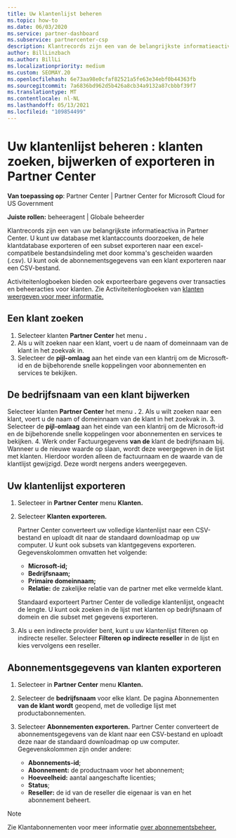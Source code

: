 ```yaml
---
title: Uw klantenlijst beheren
ms.topic: how-to
ms.date: 06/03/2020
ms.service: partner-dashboard
ms.subservice: partnercenter-csp
description: Klantrecords zijn een van de belangrijkste informatieactiva. Meer informatie over het weergeven, zoeken, bijwerken & exporteren van gegevens in Partner Center lijst met klanten.
author: BillLinzbach
ms.author: BillLi
ms.localizationpriority: medium
ms.custom: SEOMAY.20
ms.openlocfilehash: 6e73aa98e0cfaf82521a5fe63e34ebf0b44363fb
ms.sourcegitcommit: 7a6836bd962d5b426a8cb34a9132a87cbbbf39f7
ms.translationtype: MT
ms.contentlocale: nl-NL
ms.lasthandoff: 05/13/2021
ms.locfileid: "109854499"
---
```

# <a name="manage-your-customer-list---search-update-or-export-customers-in-partner-center"></a>Uw klantenlijst beheren : klanten zoeken, bijwerken of exporteren in Partner Center

**Van toepassing op**: Partner Center | Partner Center for Microsoft Cloud for US Government

**Juiste rollen:** beheeragent | Globale beheerder

Klantrecords zijn een van uw belangrijkste informatieactiva in Partner Center. U kunt uw database met klantaccounts doorzoeken, de hele klantdatabase exporteren of een subset exporteren naar een excel-compatibele bestandsindeling met door komma's gescheiden waarden (.csv). U kunt ook de abonnementsgegevens van een klant exporteren naar een CSV-bestand.

Activiteitenlogboeken bieden ook exporteerbare gegevens over transacties en beheeracties voor klanten. Zie Activiteitenlogboeken van [klanten weergeven voor meer informatie.](activity-logs.md)

## <a name="search-for-a-customer"></a>Een klant zoeken

1. Selecteer klanten **Partner Center** het menu **.**
2. Als u wilt zoeken naar een klant, voert u de naam of domeinnaam van de klant in het zoekvak in.
3. Selecteer de **pijl-omlaag** aan het einde van een klantrij om de Microsoft-id en de bijbehorende snelle koppelingen voor abonnementen en services te bekijken.

## <a name="update-a-customers-company-name"></a>De bedrijfsnaam van een klant bijwerken

Selecteer klanten **Partner Center** het menu **.**
2. Als u wilt zoeken naar een klant, voert u de naam of domeinnaam van de klant in het zoekvak in.
3. Selecteer de **pijl-omlaag** aan het einde van een klantrij om de Microsoft-id en de bijbehorende snelle koppelingen voor abonnementen en services te bekijken.
4. Werk onder Factuurgegevens **van de** klant de bedrijfsnaam bij. Wanneer u de nieuwe waarde op slaan, wordt deze weergegeven in de lijst met klanten. Hierdoor worden alleen de factuurnaam en de waarde van de klantlijst gewijzigd. Deze wordt nergens anders weergegeven.

## <a name="export-your-customer-list"></a>Uw klantenlijst exporteren

1. Selecteer in **Partner Center** menu **Klanten.**
2. Selecteer **Klanten exporteren.**

   Partner Center converteert uw volledige klantenlijst naar een CSV-bestand en uploadt dit naar de standaard downloadmap op uw computer. U kunt ook subsets van klantgegevens exporteren. Gegevenskolommen omvatten het volgende:

   - **Microsoft-id;**
   - **Bedrijfsnaam;**
   - **Primaire domeinnaam;**
   - **Relatie:** de zakelijke relatie van de partner met elke vermelde klant.

    Standaard exporteert Partner Center de volledige klantenlijst, ongeacht de lengte. U kunt ook zoeken in de lijst met klanten op bedrijfsnaam of domein en die subset met gegevens exporteren.

3. Als u een indirecte provider bent, kunt u uw klantenlijst filteren op indirecte reseller. Selecteer **Filteren op indirecte reseller** in de lijst en kies vervolgens een reseller.


## <a name="export-customer-subscription-information"></a>Abonnementsgegevens van klanten exporteren

1. Selecteer in **Partner Center** menu **Klanten.**

2. Selecteer de **bedrijfsnaam** voor elke klant. De pagina Abonnementen **van de klant wordt** geopend, met de volledige lijst met productabonnementen.

3. Selecteer **Abonnementen exporteren.** Partner Center converteert de abonnementsgegevens van de klant naar een CSV-bestand en uploadt deze naar de standaard downloadmap op uw computer. Gegevenskolommen zijn onder andere:
   - **Abonnements-id**;
   - **Abonnement:** de productnaam voor het abonnement;
   - **Hoeveelheid:** aantal aangeschafte licenties;
   - **Status**;
   - **Reseller:** de id van de reseller die eigenaar is van en het abonnement beheert.

> [!NOTE]  
> Zie Klantabonnementen voor meer informatie [over abonnementsbeheer.](customer-subscriptions.md)
